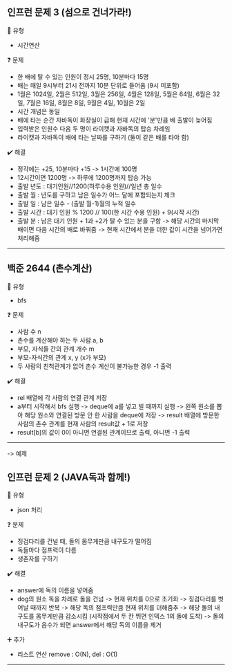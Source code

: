 ## 인프런 문제 3 (섬으로 건너가라!)
:pushpin: 유형
* 시간연산

:question: 문제
* 한 배에 탈 수 있는 인원이 정시 25명, 10분마다 15명
* 배는 매일 9시부터 21시 전까지 10분 단위로 들어옴 (9시 미포함)
* 1월은 1024일, 2월은 512일, 3월은 256일, 4월은 128일, 5월은 64일, 
  6월은 32일, 7월은 16일, 8월은 8일, 9월은 4일, 10월은 2일
* 시간 개념은 동일
* 배에 타는 순간 자바독이 화장실이 급해 현재 시간에 '분'만큼 배 출발이 늦어짐
* 입력받은 인원수 다음 두 명이 라이캣과 자바독의 탑승 차례임
* 라이캣과 자바독이 배에 타는 날짜를 구하기 (둘이 같은 배를 타야 함)

:heavy_check_mark: 해결
* 정각에는 +25, 10분마다 +15 -> 1시간에 100명
* 12시간이면 1200명 -> 하루에 1200명까지 탑승 가능
* 출발 년도 : 대기인원//1200(하루수용 인원)//일년 총 일수
* 출발 월 : 년도를 구하고 남은 일수가 어느 달에 포함되는지 체크
* 출발 일 : 남은 일수 - (출발 월-1)월의 누적 일수
* 출발 시간 : 대기 인원 % 1200 // 100(한 시간 수용 인원) + 9(시작 시간)
* 출발 분 : 남은 대기 인원 + 1과 +2가 탈 수 있는 분을 구함 
  -> 해당 시간의 마지막 배이면 다음 시간의 배로 바꿔줌
  -> 현재 시간에서 분을 더한 값이 시간을 넘어가면 처리해줌
  
---

## 백준 2644 (촌수계산)
:pushpin: 유형
* bfs

:question: 문제
* 사람 수 n
* 촌수를 계산해야 하는 두 사람 a, b
* 부모, 자식들 간의 관계 개수 m
* 부모-자식간의 관계 x, y (x가 부모)
* 두 사람의 친척관계가 없어 촌수 계산이 불가능한 경우 -1 출력

:heavy_check_mark: 해결
* rel 배열에 각 사람의 연결 관계 저장
* a부터 시작해서 bfs 실행
  -> deque에 a를 넣고 빌 때까지 실행
  -> 왼쪽 원소를 뽑아 해당 원소와 연결된 방문 안 한 사람을 deque에 저장
  -> result 배열에 방문한 사람의 촌수 관계를 현재 사람의 result값 + 1로 저장
* result[b]의 값이 0이 아니면 연결된 관계이므로 출력, 아니면 -1 출력
  
---

-> 예제

## 인프런 문제 2 (JAVA독과 함께!)
:pushpin: 유형
* json 처리

:question: 문제
* 징검다리를 건널 때, 돌의 몸무게만큼 내구도가 떨어짐
* 독들마다 점프력이 다름
* 생존자를 구하기

:heavy_check_mark: 해결
* answer에 독의 이름을 넣어줌
* dog의 원소 독을 차례로 돌을 건넘
  -> 현재 위치를 0으로 초기화
  -> 징검다리를 벗어날 때까지 반복
  -> 해당 독의 점프력만큼 현재 위치를 더해줌추
  -> 해당 돌의 내구도를 몸무게만큼 감소시킴 (시작점에서 두 칸 뛰면 인덱스 1의 돌에 도착)
  -> 돌의 내구도가 음수가 되면 answer에서 해당 독의 이름을 제거
  
:heavy_plus_sign: 추가
* 리스트 연산 remove : O(N), del : O(1)
  
---